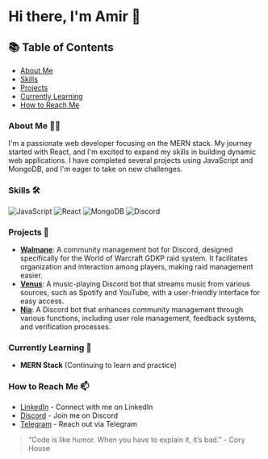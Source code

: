 # Hi there, I'm Amir 👋

## 📚 Table of Contents
- [About Me](#about-me-)
- [Skills](#skills-%EF%B8%8F)
- [Projects](#projects-)
- [Currently Learning](#currently-learning-)
- [How to Reach Me](#how-to-reach-me-)

### About Me 👨‍💻
I'm a passionate web developer focusing on the MERN stack. My journey started with React, and I'm excited to expand my skills in building dynamic web applications. I have completed several projects using JavaScript and MongoDB, and I'm eager to take on new challenges.

### Skills 🛠️
![JavaScript](https://img.shields.io/badge/-JavaScript-FFD43B?style=flat-square&logo=javascript&logoColor=black)
![React](https://img.shields.io/badge/-React-61DAFB?style=flat-square&logo=react&logoColor=black)
![MongoDB](https://img.shields.io/badge/-MongoDB-47A248?style=flat-square&logo=mongodb&logoColor=white)
![Discord](https://img.shields.io/badge/-Discord-7289DA?style=flat-square&logo=discord&logoColor=white)

### Projects 🚀
- **[Walmane](https://github.com/Amir-DV/Walmane)**: A community management bot for Discord, designed specifically for the World of Warcraft GDKP raid system. It facilitates organization and interaction among players, making raid management easier.
- **[Venus](https://github.com/Amir-DV/Venus)**: A music-playing Discord bot that streams music from various sources, such as Spotify and YouTube, with a user-friendly interface for easy access.
- **[Nia](https://github.com/Amir-DV/Nia)**: A Discord bot that enhances community management through various functions, including user role management, feedback systems, and verification processes.

### Currently Learning 🌱
- **MERN Stack** (Continuing to learn and practice)

### How to Reach Me 📫
- [LinkedIn](https://www.linkedin.com/in/amirshamlou/) - Connect with me on LinkedIn
- [Discord](https://discordapp.com/users/856956452740792320) - Join me on Discord
- [Telegram](https://t.me/theamirdv) - Reach out via Telegram

> "Code is like humor. When you have to explain it, it’s bad." - Cory House
